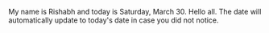 My name is Rishabh and today is Saturday, March 30. Hello all. The date will automatically update to today's date in case you did not notice.
